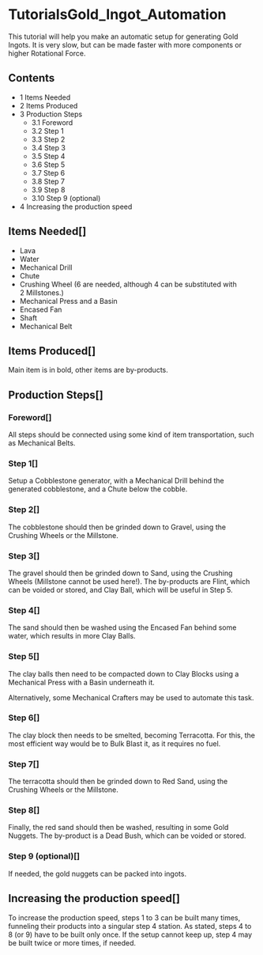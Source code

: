 # TutorialsGold_Ingot_Automation

This tutorial will help you make an automatic setup for generating Gold Ingots. It is very slow, but can be made faster with more components or higher Rotational Force.

## Contents

- 1 Items Needed
- 2 Items Produced
- 3 Production Steps
    - 3.1 Foreword
    - 3.2 Step 1
    - 3.3 Step 2
    - 3.4 Step 3
    - 3.5 Step 4
    - 3.6 Step 5
    - 3.7 Step 6
    - 3.8 Step 7
    - 3.9 Step 8
    - 3.10 Step 9 (optional)
- 4 Increasing the production speed

## Items Needed[]

- Lava
- Water
- Mechanical Drill
- Chute
- Crushing Wheel (6 are needed, although 4 can be substituted with 2 Millstones.)
- Mechanical Press and a Basin
- Encased Fan
- Shaft
- Mechanical Belt

## Items Produced[]

Main item is in bold, other items are by-products.

## Production Steps[]

### Foreword[]

All steps should be connected using some kind of item transportation, such as Mechanical Belts.

### Step 1[]

Setup a Cobblestone generator, with a Mechanical Drill behind the generated cobblestone, and a Chute below the cobble.

### Step 2[]

The cobblestone should then be grinded down to Gravel, using the Crushing Wheels or the Millstone.

### Step 3[]

The gravel should then be grinded down to Sand, using the Crushing Wheels (Millstone cannot be used here!). The by-products are Flint, which can be voided or stored, and Clay Ball, which will be useful in Step 5.

### Step 4[]

The sand should then be washed using the Encased Fan behind some water, which results in more Clay Balls.

### Step 5[]

The clay balls then need to be compacted down to Clay Blocks using a Mechanical Press with a Basin underneath it.

Alternatively, some Mechanical Crafters may be used to automate this task.

### Step 6[]

The clay block then needs to be smelted, becoming Terracotta. For this, the most efficient way would be to Bulk Blast it, as it requires no fuel.

### Step 7[]

The terracotta should then be grinded down to Red Sand, using the Crushing Wheels or the Millstone.

### Step 8[]

Finally, the red sand should then be washed, resulting in some Gold Nuggets. The by-product is a Dead Bush, which can be voided or stored.

### Step 9 (optional)[]

If needed, the gold nuggets can be packed into ingots.

## Increasing the production speed[]

To increase the production speed, steps 1 to 3 can be built many times, funneling their products into a singular step 4 station. As stated, steps 4 to 8 (or 9) have to be built only once. If the setup cannot keep up, step 4 may be built twice or more times, if needed.